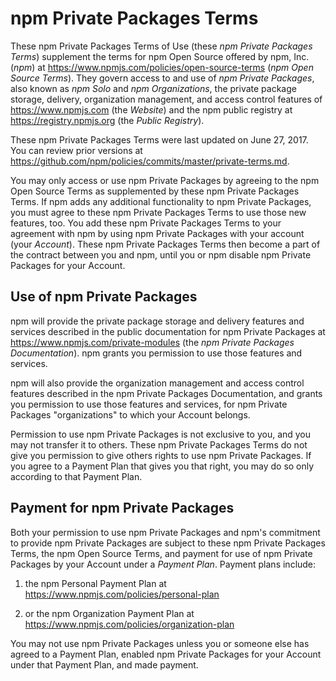 # npm Private Packages Terms

These npm Private Packages Terms of Use (these _npm Private Packages
Terms_) supplement the terms for npm Open Source offered by npm, Inc.
(_npm_) at <https://www.npmjs.com/policies/open-source-terms> (_npm Open
Source Terms_). They govern access to and use of _npm Private Packages_,
also known as _npm Solo_ and _npm Organizations_, the private package
storage, delivery, organization management, and access control features
of <https://www.npmjs.com> (the _Website_) and the npm public registry
at <https://registry.npmjs.org> (the _Public Registry_).

These npm Private Packages Terms were last updated on
June 27, 2017.
You can review prior versions at
<https://github.com/npm/policies/commits/master/private-terms.md>.

You may only access or use npm Private Packages by agreeing to the npm
Open Source Terms as supplemented by these npm Private Packages Terms. If
npm adds any additional functionality to npm Private Packages, you must
agree to these npm Private Packages Terms to use those new features, too.
You add these npm Private Packages Terms to your agreement with npm by
using npm Private Packages with your account (your _Account_). These
npm Private Packages Terms then become a part of the contract between you
and npm, until you or npm disable npm Private Packages for your Account.

## Use of npm Private Packages

npm will provide the private package storage and delivery features and
services described in the public documentation for npm Private Packages
at <https://www.npmjs.com/private-modules> (the _npm Private Packages
Documentation_). npm grants you permission to use those features and
services.

npm will also provide the organization management and access control
features described in the npm Private Packages Documentation, and grants
you permission to use those features and services, for npm Private
Packages "organizations" to which your Account belongs.

Permission to use npm Private Packages is not exclusive to you, and you
may not transfer it to others. These npm Private Packages Terms do not
give you permission to give others rights to use npm Private Packages.
If you agree to a Payment Plan that gives you that right, you may do so
only according to that Payment Plan.

## Payment for npm Private Packages

Both your permission to use npm Private Packages and npm's commitment to
provide npm Private Packages are subject to these npm Private Packages
Terms, the npm Open Source Terms, and payment for use of npm Private
Packages by your Account under a _Payment Plan_. Payment plans include:

1. the npm Personal Payment Plan at
   <https://www.npmjs.com/policies/personal-plan>

2. or the npm Organization Payment Plan at
   <https://www.npmjs.com/policies/organization-plan>

You may not use npm Private Packages unless you or someone else has
agreed to a Payment Plan, enabled npm Private Packages for your Account
under that Payment Plan, and made payment.
